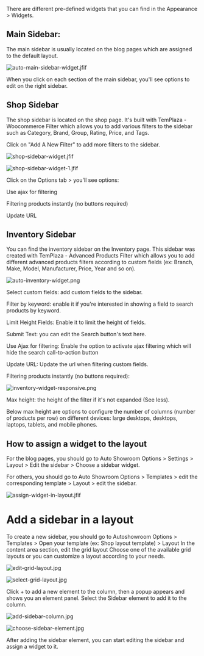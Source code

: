 There are different pre-defined widgets that you can find in the Appearance > Widgets.
## Main Sidebar: 
The main sidebar is usually located on the blog pages which are assigned to the default layout.

![auto-main-sidebar-widget.jfif](img/auto-main-sidebar-widget.jfif)

When you click on each section of the main sidebar, you'll see options to edit on the right sidebar. 

## Shop Sidebar

The shop sidebar is located on the shop page. It's built with TemPlaza - Woocommerce Filter which allows you to add various filters to the sidebar such as Category, Brand, Group, Rating, Price, and Tags.

Click on "Add A New Filter" to add more filters to the sidebar.

![shop-sidebar-widget.jfif](img/shop-sidebar-widget.jfif)

![shop-sidebar-widget-1.jfif](img/shop-sidebar-widget-1.jfif)

Click on the Options tab > you'll see options:

Use ajax for filtering

Filtering products instantly (no buttons required)

Update URL

## Inventory Sidebar

You can find the inventory sidebar on the Inventory page. This sidebar was created with TemPlaza - Advanced Products Filter which allows you to add different advanced products filters according to custom fields (ex: Branch, Make, Model, Manufacturer, Price, Year and so on).

![auto-inventory-widget.png](img/auto-inventory-widget.png)

Select custom fields:  add custom fields to the sidebar.

Filter by keyword: enable it if you're interested in showing a field to search products by keyword.

Limit Height Fields: Enable it to limit the height of fields.

Submit Text: you can edit the Search button's text here.

Use Ajax for filtering: Enable the option to activate ajax filtering which will hide the search call-to-action button

Update URL: Update the url when filtering custom fields.

Filtering products instantly (no buttons required): 

![inventory-widget-responsive.png](img/inventory-widget-responsive.png)


Max height: the height of the filter if it's not expanded (See less).

Below max height are options to configure the number of columns (number of products per row) on different devices: large desktops, desktops, laptops, tablets, and mobile phones.

## How to assign a widget to the layout

For the blog pages, you should go to Auto Showroom Options > Settings > Layout > Edit the sidebar > Choose a sidebar widget.

For others, you should go to Auto Showroom Options > Templates > edit the corresponding template > Layout > edit the sidebar. 

![assign-widget-in-layout.jfif](img/assign-widget-in-layout.jfif)

# Add a sidebar in a layout

To create a new sidebar, you should go to Autoshowroom Options > Templates > Open your template (ex: Shop layout template) > Layout
In the content area section, edit the grid layout
Choose one of the available grid layouts or you can customize a layout according to your needs. 

![edit-grid-layout.jpg](img/edit-grid-layout.jpg)

![select-grid-layout.jpg](img/select-grid-layout.jpg)

Click + to add a new element to the column, then a popup appears and shows you an element panel.
Select the Sidebar element to add it to the column.

![add-sidebar-column.jpg](img/add-sidebar-column.jpg)

![choose-sidebar-element.jpg](img/choose-sidebar-element.jpg)

After adding the sidebar element, you can start editing the sidebar and assign a widget to it. 








